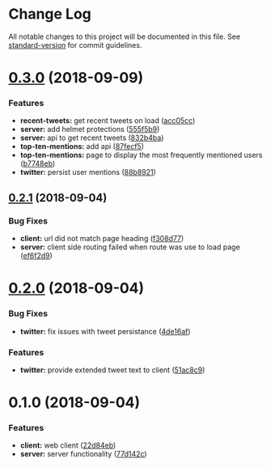 # Change Log

All notable changes to this project will be documented in this file. See [standard-version](https://github.com/conventional-changelog/standard-version) for commit guidelines.

<a name="0.3.0"></a>
# [0.3.0](https://github.com/Aigeec/aras18/compare/v0.2.1...v0.3.0) (2018-09-09)


### Features

* **recent-tweets:** get recent tweets on load ([acc05cc](https://github.com/Aigeec/aras18/commit/acc05cc))
* **server:** add helmet protections ([555f5b9](https://github.com/Aigeec/aras18/commit/555f5b9))
* **server:** api to get recent tweets ([832b4ba](https://github.com/Aigeec/aras18/commit/832b4ba))
* **top-ten-mentions:** add api ([87fecf5](https://github.com/Aigeec/aras18/commit/87fecf5))
* **top-ten-mentions:** page to display the most frequently mentioned users ([b7748eb](https://github.com/Aigeec/aras18/commit/b7748eb))
* **twitter:** persist user mentions ([88b8921](https://github.com/Aigeec/aras18/commit/88b8921))



<a name="0.2.1"></a>
## [0.2.1](https://github.com/Aigeec/aras18/compare/v0.2.0...v0.2.1) (2018-09-04)


### Bug Fixes

* **client:** url did not match page heading ([f308d77](https://github.com/Aigeec/aras18/commit/f308d77))
* **server:** client side routing failed when route was use to load page ([ef6f2d9](https://github.com/Aigeec/aras18/commit/ef6f2d9))



<a name="0.2.0"></a>
# [0.2.0](https://github.com/Aigeec/aras18/compare/v0.1.0...v0.2.0) (2018-09-04)


### Bug Fixes

* **twitter:** fix issues with tweet persistance ([4de16af](https://github.com/Aigeec/aras18/commit/4de16af))


### Features

* **twitter:** provide extended tweet text to client ([51ac8c9](https://github.com/Aigeec/aras18/commit/51ac8c9))



<a name="0.1.0"></a>
# 0.1.0 (2018-09-04)


### Features

* **client:** web client ([22d84eb](https://github.com/Aigeec/aras18/commit/22d84eb))
* **server:** server functionality ([77d142c](https://github.com/Aigeec/aras18/commit/77d142c))
